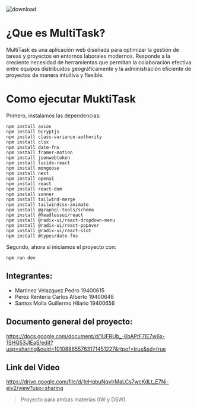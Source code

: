 ![download](https://github.com/user-attachments/assets/bcf64278-9014-4050-9528-dcc789010511)

# ¿Que es MultiTask?
MultiTask es una aplicación web diseñada para optimizar la gestión de tareas y proyectos en entornos laborales modernos. Responde a la creciente necesidad de herramientas que permitan la colaboración efectiva entre equipos distribuidos geográficamente y la administración eficiente de proyectos de manera intuitiva y flexible.

# Como ejecutar MuktiTask
Primero, instalamos las dependencias:
```
npm install axios
npm install bcryptjs
npm install class-variance-authority
npm install clsx
npm install date-fns
npm install framer-motion
npm install jsonwebtoken
npm install lucide-react
npm install mongoose
npm install next
npm install openai
npm install react
npm install react-dom
npm install sonner
npm install tailwind-merge
npm install tailwindcss-animate
npm install @graphql-tools/schema
npm install @headlessui/react
npm install @radix-ui/react-dropdown-menu
npm install @radix-ui/react-popover
npm install @radix-ui/react-slot
npm install @types/date-fns
```
Segundo, ahora si iniciamos el proyecto con:
```
npm run dev
```

## Integrantes:
- Martinez Velazquez Pedro 19400615
- Perez Renteria Carlos Alberto 19400648
- Santos Molla Guillermo Hilario 19400656

## Documento general del proyecto:
https://docs.google.com/document/d/1UFRUb_-8bAPtF7IE7w6x-1SHQ53JlEaS/edit?usp=sharing&ouid=101088655763171451227&rtpof=true&sd=true

## Link del Video
https://drive.google.com/file/d/1eHqbuNqvlrMaLCs7wcKdLt_E7Ni-eiv2/view?usp=sharing

>Proyecto para ambas materias (IW y DSW).
